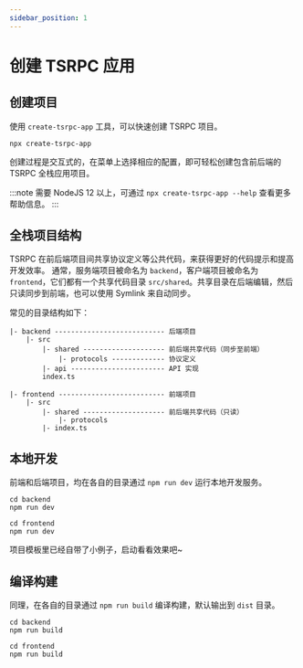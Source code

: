 ```yaml
---
sidebar_position: 1
---
```


# 创建 TSRPC 应用

## 创建项目

使用 `create-tsrpc-app` 工具，可以快速创建 TSRPC 项目。

```shell
npx create-tsrpc-app
```

创建过程是交互式的，在菜单上选择相应的配置，即可轻松创建包含前后端的 TSRPC 全栈应用项目。

:::note
需要 NodeJS 12 以上，可通过 `npx create-tsrpc-app --help` 查看更多帮助信息。
:::

## 全栈项目结构

TSRPC 在前后端项目间共享协议定义等公共代码，来获得更好的代码提示和提高开发效率。
通常，服务端项目被命名为 `backend`，客户端项目被命名为 `frontend`，它们都有一个共享代码目录 `src/shared`。共享目录在后端编辑，然后只读同步到前端，也可以使用 Symlink 来自动同步。

常见的目录结构如下：
```
|- backend --------------------------- 后端项目
    |- src
        |- shared -------------------- 前后端共享代码（同步至前端）
            |- protocols ------------- 协议定义
        |- api ----------------------- API 实现
        index.ts

|- frontend -------------------------- 前端项目
    |- src
        |- shared -------------------- 前后端共享代码（只读）
            |- protocols
        |- index.ts
```

## 本地开发

前端和后端项目，均在各自的目录通过 `npm run dev` 运行本地开发服务。

```shell
cd backend
npm run dev
```

```shell
cd frontend
npm run dev
```

项目模板里已经自带了小例子，启动看看效果吧~

## 编译构建

同理，在各自的目录通过 `npm run build` 编译构建，默认输出到 `dist` 目录。
```shell
cd backend
npm run build
```

```shell
cd frontend
npm run build
```